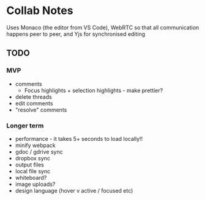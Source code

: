 Collab Notes
============

Uses Monaco (the editor from VS Code), WebRTC so that all communication happens peer to peer, and Yjs for synchronised editing

TODO
----
### MVP
- comments
  - Focus highlights + selection highlights - make prettier?
- delete threads
- edit comments
- "resolve" comments

### Longer term
- performance - it takes 5+ seconds to load locally!!
- minify webpack
- gdoc / gdrive sync
- dropbox sync
- output files
- local file sync
- whiteboard?
- image uploads?
- design language (hover v active / focused etc)
